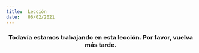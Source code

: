 ```yaml
---
title:  Lección
date:   06/02/2021
---
```


### <center>Todavía estamos trabajando en esta lección. Por favor, vuelva más tarde.</center>